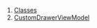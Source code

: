 

1. [Classes](file-___home_harshil_Desktop_open-source_palisadoes_talawa_lib_view_model_widgets_view_models_custom_drawer_view_model/#classes)
2. [CustomDrawerViewModel](file-___home_harshil_Desktop_open-source_palisadoes_talawa_lib_view_model_widgets_view_models_custom_drawer_view_model/CustomDrawerViewModel-class.html)
